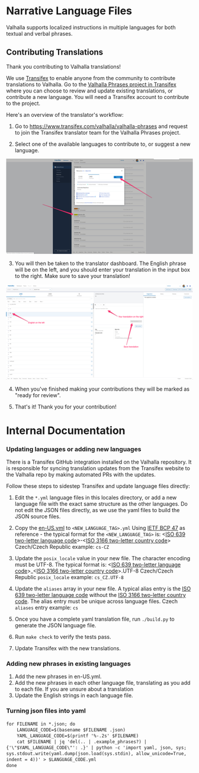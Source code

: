 # Narrative Language Files

Valhalla supports localized instructions in multiple languages for both textual and verbal phrases.

## Contributing Translations

Thank you contributing to Valhalla translations!

We use [Transifex](https://www.transifex.com/) to enable anyone from the community to contribute translations to Valhalla. Go to the [Valhalla Phrases project in Transifex](https://www.transifex.com/valhalla/valhalla-phrases/) where you can choose to review and update existing translations, or contribute a new language. You will need a Transifex account to contribute to the project.

Here's an overview of the translator's workflow:
1. Go to https://www.transifex.com/valhalla/valhalla-phrases and request to join the Transifex translator team for the Valhalla Phrases project.

2. Select one of the available languages to contribute to, or suggest a new language.

![Transifex: Select a language](img/transifex_1.png)

3. You will then be taken to the translator dashboard. The English phrase will be on the left, and you should enter your translation in the input box to the right. Make sure to save your translation!

![Transifex: Translator interface](img/transifex_2.png)

4. When you've finished making your contributions they will be marked as "ready for review".

5. That's it! Thank you for your contribution!

# Internal Documentation

### Updating languages or adding new languages

There is a Transifex GitHub integration installed on the Valhalla repository. It is responsible for syncing translation updates from the Transifex website to the Valhalla repo by making automated PRs with the updates.

Follow these steps to sidestep Transifex and update language files directly:

1. Edit the `*.yml` language files in this locales directory, or add a new language file with the exact same structure as the other languages. Do not edit the JSON files directly, as we use the yaml files to build the JSON source files.

2. Copy the [en-US.yml](en-US.yml) to `<NEW_LANGUAGE_TAG>.yml`
Using [IETF BCP 47](https://tools.ietf.org/html/bcp47) as reference - the typical format for the `<NEW_LANGUAGE_TAG>` is:
<[ISO 639 two-letter language code](https://en.wikipedia.org/wiki/List_of_ISO_639-1_codes)>-<[ISO 3166 two-letter country code](https://en.wikipedia.org/wiki/ISO_3166-1_alpha-2)>
Czech/Czech Republic example:
`cs-CZ`

3. Update the `posix_locale` value in your new file. The character encoding must be UTF-8. The typical format is:
<[ISO 639 two-letter language code](https://en.wikipedia.org/wiki/List_of_ISO_639-1_codes)>_<[ISO 3166 two-letter country code](https://en.wikipedia.org/wiki/ISO_3166-1_alpha-2)>.UTF-8
Czech/Czech Republic `posix_locale` example:
`cs_CZ.UTF-8`

4. Update the `aliases` array in your new file. A typical alias entry is the [ISO 639 two-letter language code](https://en.wikipedia.org/wiki/List_of_ISO_639-1_codes) without the
[ISO 3166 two-letter country code](https://en.wikipedia.org/wiki/ISO_3166-1_alpha-2). The alias entry must be unique across language files.
Czech `aliases` entry example:
`cs`

5. Once you have a complete yaml translation file, run `./build.py` to generate the JSON language file.

6. Run `make check` to verify the tests pass.

7. Update Transifex with the new translations.

### Adding new phrases in existing languages

1. Add the new phrases in en-US.yml.
2. Add the new phrases in each other language file, translating as you add to each file. If you are unsure about a translation
3. Update the English strings in each language file.


### Turning json files into yaml

```
for FILENAME in *.json; do
    LANGUAGE_CODE=$(basename $FILENAME .json)
    YAML_LANGUAGE_CODE=$(printf '%-.2s' $FILENAME)
    cat $FILENAME | jq 'del(.. | .example_phrases?) | {'\"$YAML_LANGUAGE_CODE\"': .}' | python -c 'import yaml, json, sys; sys.stdout.write(yaml.dump(json.load(sys.stdin), allow_unicode=True, indent = 4))' > $LANGUAGE_CODE.yml
done
```
